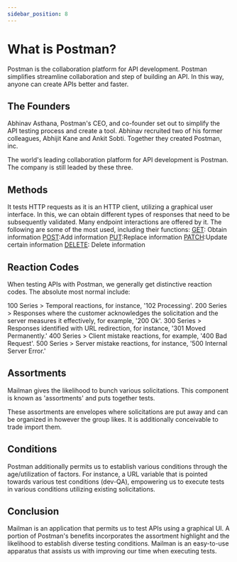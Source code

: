```yaml
---
sidebar_position: 8
---
```


# What is Postman?
Postman is the collaboration platform for API development. Postman simplifies streamline collaboration and step of building an API. In this way, anyone can create APIs better and faster.

## The Founders
Abhinav Asthana, Postman's CEO, and co-founder set out to simplify the API testing process and create a tool. Abhinav recruited two of his former colleagues, Abhijit Kane and Ankit Sobti. Together they created Postman, inc.

The world's leading collaboration platform for API development is Postman. The company is still leaded by these three.

## Methods
It tests HTTP requests as it is an HTTP client, utilizing a graphical user interface. In this, we can obtain different types of responses that need to be subsequently validated. Many endpoint interactions are offered by it. The following are some of the most used, including their functions:
 <a href="https://assertible.com/blog/7-http-methods-every-web-developer-should-know-and-how-to-test-them" target="_top">GET</a>: Obtain information 
<a href="https://assertible.com/blog/7-http-methods-every-web-developer-should-know-and-how-to-test-them" target="_top">POST</a>:Add information
<a href="https://assertible.com/blog/7-http-methods-every-web-developer-should-know-and-how-to-test-them" target="_top">PUT</a>:Replace information
<a href="https://assertible.com/blog/7-http-methods-every-web-developer-should-know-and-how-to-test-them" target="_top">PATCH</a>:Update certain information
 <a href="https://assertible.com/blog/7-http-methods-every-web-developer-should-know-and-how-to-test-them" target="_top">DELETE</a>: Delete information


## Reaction Codes 

When testing APIs with Postman, we generally get distinctive reaction codes. The absolute most normal include: 

100 Series > Temporal reactions, for instance, '102 Processing'. 
200 Series > Responses where the customer acknowledges the solicitation and the server measures it effectively, for example, '200 Ok'. 
300 Series > Responses identified with URL redirection, for instance, '301 Moved Permanently.' 
400 Series > Client mistake reactions, for example, '400 Bad Request'. 
500 Series > Server mistake reactions, for instance, '500 Internal Server Error.' 

## Assortments 

Mailman gives the likelihood to bunch various solicitations. This component is known as 'assortments' and puts together tests. 

These assortments are envelopes where solicitations are put away and can be organized in however the group likes. It is additionally conceivable to trade import them. 

## Conditions 

Postman additionally permits us to establish various conditions through the age/utilization of factors. For instance, a URL variable that is pointed towards various test conditions (dev-QA), empowering us to execute tests in various conditions utilizing existing solicitations.

## Conclusion

Mailman is an application that permits us to test APIs using a graphical UI. 
A portion of Postman's benefits incorporates the assortment highlight and the likelihood to establish diverse testing conditions. 
Mailman is an easy-to-use apparatus that assists us with improving our time when executing tests.